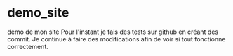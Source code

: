 # demo_site
demo de mon site
Pour l'instant je fais des tests sur github en créant des commit.
Je continue à faire des modifications afin de voir si tout fonctionne correctement.

